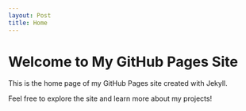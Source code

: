 ```yaml
---
layout: Post
title: Home
---
```


# Welcome to My GitHub Pages Site

This is the home page of my GitHub Pages site created with Jekyll.

Feel free to explore the site and learn more about my projects!
